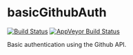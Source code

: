 # basicGithubAuth

[![Build Status](https://travis-ci.org/chiefBiiko/basicGithubAuth.svg?branch=master)](https://travis-ci.org/chiefBiiko/basicGithubAuth) [![AppVeyor Build Status](https://ci.appveyor.com/api/projects/status/github/chiefBiiko/basicGithubAuth?branch=master&svg=true)](https://ci.appveyor.com/project/chiefBiiko/basicGithubAuth)

Basic authentication using the Github API.
